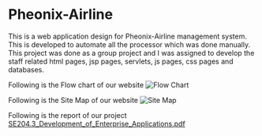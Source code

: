 # Pheonix-Airline
This is a web application design for Pheonix-Airline management system. This is developed to automate all the processor which was done manually. This project was done as a group project and I was assigned to develop the staff related html pages, jsp pages, servlets, js pages, css pages and databases. 

Following is the Flow chart of our website
![Flow Chart](https://user-images.githubusercontent.com/74373896/148655096-9be25acb-8ecb-4245-a97f-e2b2434277f6.jpg)

Following is the Site Map of our website
![Site Map](https://user-images.githubusercontent.com/74373896/148655111-5e03fc49-2b25-47b0-88bb-bf48187ce1a9.jpg)

Following is the report of our project
[SE204.3_Development_of_Enterprise_Applications.pdf](https://github.com/hnsemage/Pheonix-Airline/files/7833748/SE204.3_Development_of_Enterprise_Applications.pdf)

